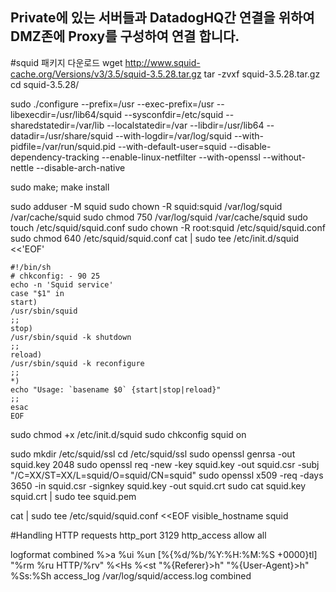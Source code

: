## Private에 있는 서버들과 DatadogHQ간 연결을 위하여 DMZ존에 Proxy를 구성하여 연결 합니다.

#squid 패키지 다운로드 
wget http://www.squid-cache.org/Versions/v3/3.5/squid-3.5.28.tar.gz
tar -zvxf squid-3.5.28.tar.gz
cd squid-3.5.28/

sudo ./configure --prefix=/usr --exec-prefix=/usr --libexecdir=/usr/lib64/squid --sysconfdir=/etc/squid --sharedstatedir=/var/lib --localstatedir=/var --libdir=/usr/lib64 --datadir=/usr/share/squid --with-logdir=/var/log/squid --with-pidfile=/var/run/squid.pid --with-default-user=squid --disable-dependency-tracking --enable-linux-netfilter --with-openssl --without-nettle --disable-arch-native

sudo make; make install

sudo adduser -M squid
sudo chown -R squid:squid /var/log/squid /var/cache/squid
sudo chmod 750 /var/log/squid /var/cache/squid
sudo touch /etc/squid/squid.conf
sudo chown -R root:squid /etc/squid/squid.conf
sudo chmod 640 /etc/squid/squid.conf
cat | sudo tee /etc/init.d/squid <<'EOF'

```
#!/bin/sh
# chkconfig: - 90 25
echo -n 'Squid service'
case "$1" in
start)
/usr/sbin/squid
;;
stop)
/usr/sbin/squid -k shutdown
;;
reload)
/usr/sbin/squid -k reconfigure
;;
*)
echo "Usage: `basename $0` {start|stop|reload}"
;;
esac
EOF
```
sudo chmod +x /etc/init.d/squid
sudo chkconfig squid on

sudo mkdir /etc/squid/ssl
cd /etc/squid/ssl
sudo openssl genrsa -out squid.key 2048
sudo openssl req -new -key squid.key -out squid.csr -subj "/C=XX/ST=XX/L=squid/O=squid/CN=squid"
sudo openssl x509 -req -days 3650 -in squid.csr -signkey squid.key -out squid.crt
sudo cat squid.key squid.crt | sudo tee squid.pem

cat | sudo tee /etc/squid/squid.conf <<EOF
visible_hostname squid

#Handling HTTP requests
http_port 3129
http_access allow all

logformat combined %>a %ui %un [%{%d/%b/%Y:%H:%M:%S +0000}tl] "%rm %ru HTTP/%rv" %<Hs %<st "%{Referer}>h" "%{User-Agent}>h" %Ss:%Sh
access_log /var/log/squid/access.log combined
